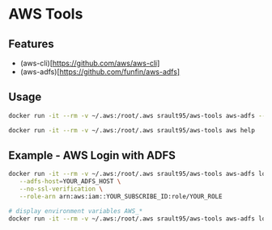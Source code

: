 # AWS Tools

## Features

- (aws-cli)[https://github.com/aws/aws-cli]
- (aws-adfs)[https://github.com/funfin/aws-adfs]

## Usage

```bash
docker run -it --rm -v ~/.aws:/root/.aws srault95/aws-tools aws-adfs --help

docker run -it --rm -v ~/.aws:/root/.aws srault95/aws-tools aws help
```

## Example - AWS Login with ADFS

```bash
docker run -it --rm -v ~/.aws:/root/.aws srault95/aws-tools aws-adfs login \
   --adfs-host=YOUR_ADFS_HOST \
   --no-ssl-verification \
   --role-arn arn:aws:iam::YOUR_SUBSCRIBE_ID:role/YOUR_ROLE

# display environment variables AWS_*
docker run -it --rm -v ~/.aws:/root/.aws srault95/aws-tools aws-adfs login --printenv
```
